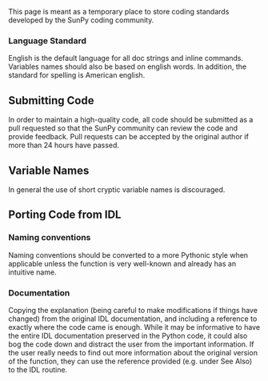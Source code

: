This page is meant as a temporary place to store coding standards developed by the SunPy coding community.

### Language Standard
English is the default language for all doc strings and inline commands. Variables names should also be based on english words. In addition, the standard for spelling is American english.

## Submitting Code
In order to maintain a high-quality code, all code should be submitted as a pull requested so that the SunPy community can review the code and provide feedback. Pull requests can be accepted by the original author if more than 24 hours have passed.

## Variable Names
In general the use of short cryptic variable names is discouraged.

## Porting Code from IDL

### Naming conventions
Naming conventions should be converted to a more Pythonic style when applicable unless the function is very well-known and already has an intuitive name.

### Documentation
Copying the explanation (being careful to make modifications if things have changed) from the original IDL documentation, and including a reference to exactly where the code came is enough. While it may be informative to have the entire IDL documentation preserved in the Python code, it could also bog the code down and distract the user from the important information. If the user really needs to find out more information about the original version of the function, they can use the reference provided (e.g. under See Also) to the IDL routine.